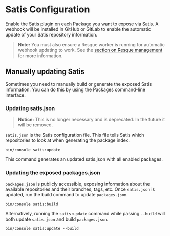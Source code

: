 Satis Configuration
===================

Enable the Satis plugin on each Package you want to expose via Satis. A webhook will be installed in GitHub or
GitLab to enable the automatic update of your Satis repository information.

> **Note:** You must also ensure a Resque worker is running for automatic webhook updating to work. See the
  [section on Resque management](resque.md) for more information.


Manually updating Satis
-----------------------

Sometimes you need to manually build or generate the exposed Satis information. You can do this by using the
Packages command-line interface.


### Updating satis.json

> **Notice:** This is no longer necessary and is deprecated. In the future it will be removed.

`satis.json` is the Satis configuration file. This file tells Satis which repositories to look at when generating the package index.

```
bin/console satis:update
```

This command generates an updated satis.json with all enabled packages.


### Updating the exposed packages.json

`packages.json` is publicly accessible, exposing information about the available repositories
and their branches, tags, etc. Once `satis.json` is updated, run the build command to update `packages.json`.

```
bin/console satis:build
```

Alternatively, running the `satis:update` command while passing `--build` will both
update `satis.json` and build `packages.json`.

```
bin/console satis:update --build
```

